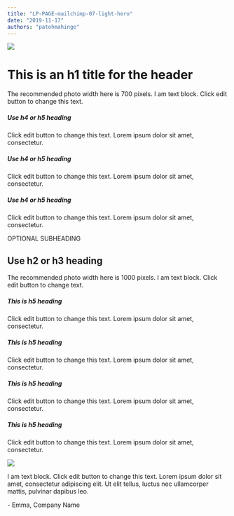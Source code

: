 ```yaml
---
title: "LP-PAGE-mailchimp-07-light-hero"
date: "2019-11-17"
authors: "patohmahinge"
---
```


![](images/placeholder-700x450.jpg)

# This is an h1 title for the header

The recommended photo width here is 700 pixels. I am text block. Click edit button to change this text.

##### Use h4 or h5 heading

Click edit button to change this text. Lorem ipsum dolor sit amet, consectetur.

##### Use h4 or h5 heading

Click edit button to change this text. Lorem ipsum dolor sit amet, consectetur.

##### Use h4 or h5 heading

Click edit button to change this text. Lorem ipsum dolor sit amet, consectetur.

OPTIONAL SUBHEADING

## Use h2 or h3 heading

The recommended photo width here is 1000 pixels. I am text block. Click edit button to change text.

##### This is h5 heading

Click edit button to change this text. Lorem ipsum dolor sit amet, consectetur.

##### This is h5 heading

Click edit button to change this text. Lorem ipsum dolor sit amet, consectetur.

##### This is h5 heading

Click edit button to change this text. Lorem ipsum dolor sit amet, consectetur.

##### This is h5 heading

Click edit button to change this text. Lorem ipsum dolor sit amet, consectetur.

![](images/placeholder-700x450.jpg)

I am text block. Click edit button to change this text. Lorem ipsum dolor sit amet, consectetur adipiscing elit. Ut elit tellus, luctus nec ullamcorper mattis, pulvinar dapibus leo.

\- Emma, Company Name

